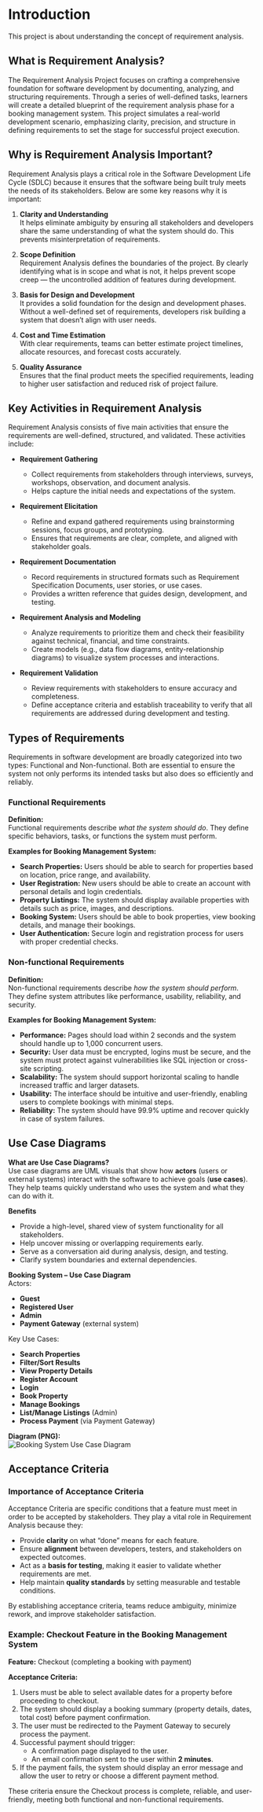 # Introduction
This project is about understanding the concept of requirement analysis.

## What is Requirement Analysis?
The Requirement Analysis Project focuses on crafting a comprehensive foundation for software development by documenting, analyzing, and structuring requirements. Through a series of well-defined tasks, learners will create a detailed blueprint of the requirement analysis phase for a booking management system. This project simulates a real-world development scenario, emphasizing clarity, precision, and structure in defining requirements to set the stage for successful project execution.

## Why is Requirement Analysis Important?
Requirement Analysis plays a critical role in the Software Development Life Cycle (SDLC) because it ensures that the software being built truly meets the needs of its stakeholders. Below are some key reasons why it is important:

1. **Clarity and Understanding**  
   It helps eliminate ambiguity by ensuring all stakeholders and developers share the same understanding of what the system should do. This prevents misinterpretation of requirements.

2. **Scope Definition**  
   Requirement Analysis defines the boundaries of the project. By clearly identifying what is in scope and what is not, it helps prevent scope creep — the uncontrolled addition of features during development.

3. **Basis for Design and Development**  
   It provides a solid foundation for the design and development phases. Without a well-defined set of requirements, developers risk building a system that doesn’t align with user needs.

4. **Cost and Time Estimation**  
   With clear requirements, teams can better estimate project timelines, allocate resources, and forecast costs accurately.

5. **Quality Assurance**  
   Ensures that the final product meets the specified requirements, leading to higher user satisfaction and reduced risk of project failure.


## Key Activities in Requirement Analysis
Requirement Analysis consists of five main activities that ensure the requirements are well-defined, structured, and validated. These activities include:

- **Requirement Gathering**  
  - Collect requirements from stakeholders through interviews, surveys, workshops, observation, and document analysis.  
  - Helps capture the initial needs and expectations of the system.  

- **Requirement Elicitation**  
  - Refine and expand gathered requirements using brainstorming sessions, focus groups, and prototyping.  
  - Ensures that requirements are clear, complete, and aligned with stakeholder goals.  

- **Requirement Documentation**  
  - Record requirements in structured formats such as Requirement Specification Documents, user stories, or use cases.  
  - Provides a written reference that guides design, development, and testing.  

- **Requirement Analysis and Modeling**  
  - Analyze requirements to prioritize them and check their feasibility against technical, financial, and time constraints.  
  - Create models (e.g., data flow diagrams, entity-relationship diagrams) to visualize system processes and interactions.  

- **Requirement Validation**  
  - Review requirements with stakeholders to ensure accuracy and completeness.  
  - Define acceptance criteria and establish traceability to verify that all requirements are addressed during development and testing.  


## Types of Requirements
Requirements in software development are broadly categorized into two types: Functional and Non-functional. Both are essential to ensure the system not only performs its intended tasks but also does so efficiently and reliably.

### Functional Requirements
**Definition:**  
Functional requirements describe *what the system should do*. They define specific behaviors, tasks, or functions the system must perform.  

**Examples for Booking Management System:**  
- **Search Properties:** Users should be able to search for properties based on location, price range, and availability.  
- **User Registration:** New users should be able to create an account with personal details and login credentials.  
- **Property Listings:** The system should display available properties with details such as price, images, and descriptions.  
- **Booking System:** Users should be able to book properties, view booking details, and manage their bookings.  
- **User Authentication:** Secure login and registration process for users with proper credential checks.  

### Non-functional Requirements
**Definition:**  
Non-functional requirements describe *how the system should perform*. They define system attributes like performance, usability, reliability, and security.  

**Examples for Booking Management System:**  
- **Performance:** Pages should load within 2 seconds and the system should handle up to 1,000 concurrent users.  
- **Security:** User data must be encrypted, logins must be secure, and the system must protect against vulnerabilities like SQL injection or cross-site scripting.  
- **Scalability:** The system should support horizontal scaling to handle increased traffic and larger datasets.  
- **Usability:** The interface should be intuitive and user-friendly, enabling users to complete bookings with minimal steps.  
- **Reliability:** The system should have 99.9% uptime and recover quickly in case of system failures.  


## Use Case Diagrams

**What are Use Case Diagrams?**  
Use case diagrams are UML visuals that show how **actors** (users or external systems) interact with the software to achieve goals (**use cases**). They help teams quickly understand who uses the system and what they can do with it.

**Benefits**
- Provide a high-level, shared view of system functionality for all stakeholders.
- Help uncover missing or overlapping requirements early.
- Serve as a conversation aid during analysis, design, and testing.
- Clarify system boundaries and external dependencies.

**Booking System – Use Case Diagram**  
Actors:
- **Guest**
- **Registered User**
- **Admin**
- **Payment Gateway** (external system)

Key Use Cases:
- **Search Properties**
- **Filter/Sort Results**
- **View Property Details**
- **Register Account**
- **Login**
- **Book Property**
- **Manage Bookings**
- **List/Manage Listings** (Admin)
- **Process Payment** (via Payment Gateway)

**Diagram (PNG):**  
![Booking System Use Case Diagram](alx-booking-uc.png)


## Acceptance Criteria

### Importance of Acceptance Criteria
Acceptance Criteria are specific conditions that a feature must meet in order to be accepted by stakeholders. They play a vital role in Requirement Analysis because they:

- Provide **clarity** on what “done” means for each feature.  
- Ensure **alignment** between developers, testers, and stakeholders on expected outcomes.  
- Act as a **basis for testing**, making it easier to validate whether requirements are met.  
- Help maintain **quality standards** by setting measurable and testable conditions.  

By establishing acceptance criteria, teams reduce ambiguity, minimize rework, and improve stakeholder satisfaction.

### Example: Checkout Feature in the Booking Management System
**Feature:** Checkout (completing a booking with payment)  

**Acceptance Criteria:**
1. Users must be able to select available dates for a property before proceeding to checkout.  
2. The system should display a booking summary (property details, dates, total cost) before payment confirmation.  
3. The user must be redirected to the Payment Gateway to securely process the payment.  
4. Successful payment should trigger:  
   - A confirmation page displayed to the user.  
   - An email confirmation sent to the user within **2 minutes**.  
5. If the payment fails, the system should display an error message and allow the user to retry or choose a different payment method.  

These criteria ensure the Checkout process is complete, reliable, and user-friendly, meeting both functional and non-functional requirements.
